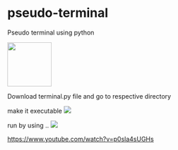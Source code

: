 # pseudo-terminal
Pseudo terminal using python


<img src="https://raw.githubusercontent.com/saurabhlondhe/psudo-terminal/master/python%20%3A%20sh%20%E2%80%94%20Konsole_016.png" style=" width:100px ; height:100px " />

Download terminal.py file and go to respective directory

make it executable
<img src="https://static.wixstatic.com/media/7f51bc_1afbaf3a97134519bdafa92cd51641ee~mv2.png/v1/fill/w_311,h_18,al_c/7f51bc_1afbaf3a97134519bdafa92cd51641ee~mv2.png" />


run by using ..
<img src="https://static.wixstatic.com/media/7f51bc_a5ac6cd0c77247458f70c5fa29176c02~mv2.png/v1/fill/w_251,h_19,al_c/7f51bc_a5ac6cd0c77247458f70c5fa29176c02~mv2.png" />



https://www.youtube.com/watch?v=p0sla4sUGHs
